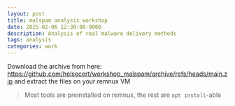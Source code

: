 ```yaml
---
layout: post
title: malspam analysis workshop
date: 2025-02-06 12:30:00-0000
description: Analysis of real malware delivery methods
tags: analysis
categories: work
---
```


Download the archive from here: https://github.com/helsecert/workshop_malspam/archive/refs/heads/main.zip and extract the files on your remnux VM

> Most tools are preinstalled on remnux, the rest are `apt install`-able

